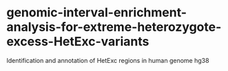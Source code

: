 # genomic-interval-enrichment-analysis-for-extreme-heterozygote-excess-HetExc-variants
Identification and annotation of HetExc regions in human genome hg38
